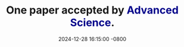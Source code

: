 ---
title: >-
    One paper accepted by <strong><span style="color: darkblue;">Advanced Science</span></strong>.
date: 2024-12-28 16:15:00 -0800
---